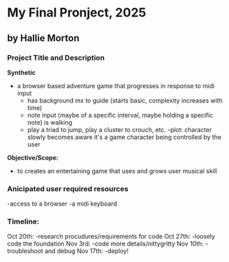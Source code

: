 # My Final Pronject, 2025

## by Hallie Morton

### Project Title and Description

**Synthetic**

- a browser based adventure game that progresses in response to midi input
  - has background mx to guide (starts basic, complexity increases with time)
  - note input (maybe of a specific interval, maybe holding a specific note) is walking
  - play a triad to jump, play a cluster to crouch, etc.
    -plot: character slowly becomes aware it's a game character being controlled by the user

**Objective/Scope:**

- to creates an entertaining game that uses and grows user musical skill

### Anicipated user required resources

-access to a browser
-a midi keyboard

### Timeline:

Oct 20th:
-research procudures/requirements for code
Oct 27th:
-loosely code the foundation
Nov 3rd:
-code more details/nittygritty
Nov 10th:
-troubleshoot and debug
Nov 17th:
-deploy!
